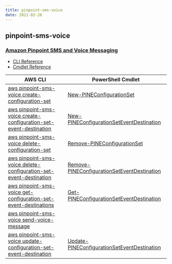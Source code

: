 ```yaml
---
title: pinpoint-sms-voice
date: 2021-02-26
---
```


## pinpoint-sms-voice

### [Amazon Pinpoint SMS and Voice Messaging](https://aws.amazon.com/pinpoint/)

* [CLI Reference](https://docs.aws.amazon.com/cli/latest/reference/pinpoint-sms-voice/index.html)
* [Cmdlet Reference](https://docs.aws.amazon.com/powershell/latest/reference/items/PinpointEmail_cmdlets.html)

|AWS CLI|PowerShell Cmdlet|
|----|----|
|[aws pinpoint-sms-voice create-configuration-set](https://docs.aws.amazon.com/cli/latest/reference/pinpoint-sms-voice/create-configuration-set.html)|[New-PINEConfigurationSet](https://docs.aws.amazon.com/powershell/latest/reference/items/New-PINEConfigurationSet.html)|
|[aws pinpoint-sms-voice create-configuration-set-event-destination](https://docs.aws.amazon.com/cli/latest/reference/pinpoint-sms-voice/create-configuration-set-event-destination.html)|[New-PINEConfigurationSetEventDestination](https://docs.aws.amazon.com/powershell/latest/reference/items/New-PINEConfigurationSetEventDestination.html)|
|[aws pinpoint-sms-voice delete-configuration-set](https://docs.aws.amazon.com/cli/latest/reference/pinpoint-sms-voice/delete-configuration-set.html)|[Remove-PINEConfigurationSet](https://docs.aws.amazon.com/powershell/latest/reference/items/Remove-PINEConfigurationSet.html)|
|[aws pinpoint-sms-voice delete-configuration-set-event-destination](https://docs.aws.amazon.com/cli/latest/reference/pinpoint-sms-voice/delete-configuration-set-event-destination.html)|[Remove-PINEConfigurationSetEventDestination](https://docs.aws.amazon.com/powershell/latest/reference/items/Remove-PINEConfigurationSetEventDestination.html)|
|[aws pinpoint-sms-voice get-configuration-set-event-destinations](https://docs.aws.amazon.com/cli/latest/reference/pinpoint-sms-voice/get-configuration-set-event-destinations.html)|[Get-PINEConfigurationSetEventDestination](https://docs.aws.amazon.com/powershell/latest/reference/items/Get-PINEConfigurationSetEventDestination.html)|
|[aws pinpoint-sms-voice send-voice-message](https://docs.aws.amazon.com/cli/latest/reference/pinpoint-sms-voice/send-voice-message.html)||
|[aws pinpoint-sms-voice update-configuration-set-event-destination](https://docs.aws.amazon.com/cli/latest/reference/pinpoint-sms-voice/update-configuration-set-event-destination.html)|[Update-PINEConfigurationSetEventDestination](https://docs.aws.amazon.com/powershell/latest/reference/items/Update-PINEConfigurationSetEventDestination.html)|

